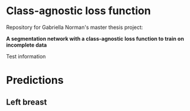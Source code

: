 # Class-agnostic loss function
Repository for Gabriella Norman's master thesis project: 

**A segmentation network with a class-agnostic loss function to train on incomplete data**

Test information

# Predictions 

## Left breast
